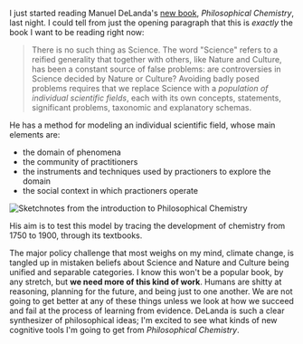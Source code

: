 I just started reading Manuel DeLanda's [new book][1], _Philosophical Chemistry_, last night. I could tell from just the opening paragraph that this is _exactly_ the book I want to be reading right now:

> There is no such thing as Science. The word "Science" refers to a reified generality that together with others, like Nature and Culture, has been a constant source of false problems: are controversies in Science decided by Nature or Culture? Avoiding badly posed problems requires that we replace Science with a _population of individual scientific fields_, each with its own concepts, statements, significant problems, taxonomic and explanatory schemas.

He has a method for modeling an individual scientific field, whose main elements are:

- the domain of phenomena
- the community of practitioners
- the instruments and techniques used by practioners to explore the domain
- the social context in which practioners operate

![Sketchnotes from the introduction to _Philosophical Chemistry_](/content/images/2015/11/delanda_sketchnotes.jpeg)

His aim is to test this model by tracing the development of chemistry from 1750 to 1900, through its textbooks.

The major policy challenge that most weighs on my mind, climate change, is tangled up in mistaken beliefs about Science and Nature and Culture being unified and separable categories. I know this won't be a popular book, by any stretch, but **we need more of this kind of work**. Humans are shitty at reasoning, planning for the future, and being just to one another. We are not going to get better at any of these things unless we look at how we succeed and fail at the process of learning from evidence. DeLanda is such a clear synthesizer of philosophical ideas; I'm excited to see what kinds of new cognitive tools I'm going to get from _Philosophical Chemistry_.

[1]: http://www.bloomsbury.com/us/philosophical-chemistry-9781472591845/
